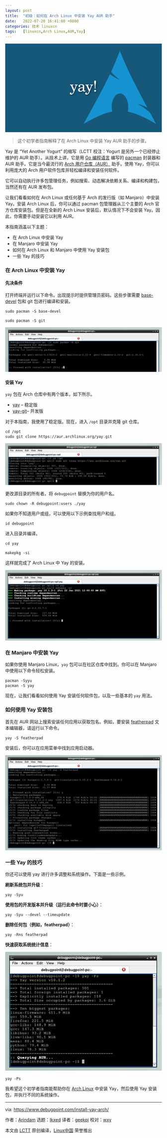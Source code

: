 ```yaml
---
layout: post
title:	"初级：如何在 Arch Linux 中安装 Yay AUR 助手"
date:	2022-07-20 16:41:00 +0800 
categories:	技术 linuxcn 
tags:	[linuxcn,Arch Linux,AUR,Yay]
---
```



![](/Asserts/Images/album/202207/20/164144qgavhpzf6h67a2q7.jpg)



> 
> 这个初学者指南解释了在 Arch Linux 中安装 Yay AUR 助手的步骤。
> 
> 
> 


Yay 是 “Yet Another Yogurt” 的缩写（LCTT 校注：Yogurt 是另外一个已经停止维护的 AUR 助手）。从技术上讲，它是用 [Go 编程语言](https://golang.org/) 编写的 [pacman](https://wiki.archlinux.org/index.php/pacman) 封装器和 AUR 助手。它是当今最流行的 [Arch 用户仓库（AUR）](https://wiki.archlinux.org/index.php/Arch_User_Repository) 助手。使用 Yay，你可以利用庞大的 Arch 用户软件包库并轻松编译和安装任何软件。


它可以自动执行许多包管理任务，例如搜索、动态解决依赖关系、编译和构建包，当然还有在 AUR 发布包。


让我们看看如何在 Arch Linux 或任何基于 Arch 的发行版（如 Manjaro）中安装 Yay。安装 Arch Linux 后，你可以通过 pacman 包管理器从三个主要的 Arch 官方仓库安装包。但是在全新的 Arch Linux 安装后，默认情况下不会安装 Yay。因此，你需要手动安装它以利用 AUR。


本指南涵盖以下主题：


* 在 Arch Linux 中安装 Yay
* 在 Manjaro 中安装 Yay
* 如何在 Arch Linux 和 Manjaro 中使用 Yay 安装包
* 一些 Yay 的技巧


### 在 Arch Linux 中安装 Yay


#### 先决条件


打开终端并运行以下命令。出现提示时提供管理员密码。这些步骤需要 [base-devel](https://aur.archlinux.org/packages/meta-group-base-devel/) 包和 git 包进行编译和安装。



```
sudo pacman -S base-devel

```


```
sudo pacman -S git

```

![Install git](/Asserts/Images/album/202207/20/164145l9j59ui588e8g453.png)


#### 安装 Yay


`yay` 包在 Arch 仓库中有两个版本，如下所示。


* [yay](https://aur.archlinux.org/packages/yay/) – 稳定版
* [yay-git](https://aur.archlinux.org/packages/yay-git/)– 开发版


对于本指南，我使用了稳定版。现在，进入 `/opt` 目录并克隆 git 仓库。



```
cd /opt
sudo git clone https://aur.archlinux.org/yay.git

```

![clone the yay repo](/Asserts/Images/album/202207/20/164146rurac0drl21m0u8f.png)


更改源目录的所有者。将 `debugpoint` 替换为你的用户名。



```
sudo chown -R debugpoint:users ./yay

```

如果你不知道用户或组，可以使用以下示例查找用户和组。



```
id debugpoint

```

进入目录并编译。



```
cd yay

```


```
makepkg -si

```

这样就完成了 Arch Linux 中 Yay 的安装。


![Install yay in Arch Linux](/Asserts/Images/album/202207/20/164146jece5s5bmqbfbbhn.png)


### 在 Manjaro 中安装 Yay


如果你使用 Manjaro Linux，`yay` 包可以在社区仓库中找到。你可以在 Manjaro 中使用以下命令轻松安装。



```
pacman -Syyu  
pacman -S yay

```

现在，让我们看看如何使用 Yay 安装任何软件包，以及一些基本的 `yay` 用法。


### 如何使用 Yay 安装包


首先在 AUR 网站上搜索安装任何应用以获取包名。例如，要安装 [featherpad](https://aur.archlinux.org/packages/featherpad-git/) 文本编辑器，请运行以下命令。



```
yay -S featherpad

```

安装后，你可以在应用菜单中找到应用启动器。


![Install a sample application (featherpad) using yay](/Asserts/Images/album/202207/20/164147iz3eune98x88e385.png)


### 一些 Yay 的技巧


你还可以使用 yay 进行许多调整和系统操作。下面是一些示例。


**刷新系统包并升级**：



```
yay -Syu

```

**使用包的开发版本并升级（运行此命令时要小心）**：



```
yay -Syu --devel --timeupdate

```

**删除任何包（例如，featherpad）**：



```
yay -Rns featherpad

```

**快速获取系统统计信息**：


![system stat using yay](/Asserts/Images/album/202207/20/164148p5zugqu78cvvwgz6.png)



```
yay -Ps

```

我希望这个初学者指南能帮助你在 [Arch Linux](https://www.debugpoint.com/tag/arch-linux/) 中安装 Yay，然后使用 Yay 安装包，并执行不同的系统操作。




---


via: <https://www.debugpoint.com/install-yay-arch/>


作者：[Arindam](https://www.debugpoint.com/author/admin1/) 选题：[lkxed](https://github.com/lkxed) 译者：[geekpi](https://github.com/geekpi) 校对：[wxy](https://github.com/wxy)


本文由 [LCTT](https://github.com/LCTT/TranslateProject) 原创编译，[Linux中国](https://linux.cn/) 荣誉推出
